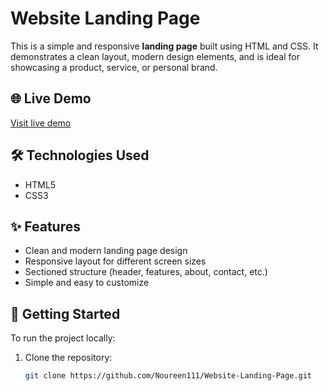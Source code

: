 # Website Landing Page

This is a simple and responsive **landing page** built using HTML and CSS. It demonstrates a clean layout, modern design elements, and is ideal for showcasing a product, service, or personal brand.

## 🌐 Live Demo

[Visit live demo](https://noureen111.github.io/Website-Landing-Page/)

## 🛠️ Technologies Used

- HTML5
- CSS3

## ✨ Features

- Clean and modern landing page design
- Responsive layout for different screen sizes
- Sectioned structure (header, features, about, contact, etc.)
- Simple and easy to customize

## 📁 Getting Started

To run the project locally:

1. Clone the repository:
   ```bash
   git clone https://github.com/Noureen111/Website-Landing-Page.git

